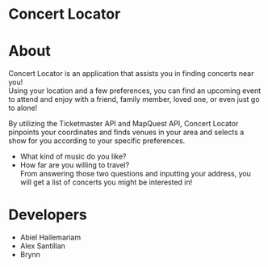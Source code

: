 # Concert Locator

# About

Concert Locator is an application that assists you in finding concerts near you!  
Using your location and a few preferences, you can find an upcoming event to attend and enjoy with a friend, family member, loved one, or even just go to alone!

By utilizing the Ticketmaster API and MapQuest API, Concert Locator pinpoints your coordinates and finds venues in your area and selects a show for you according to your specific preferences.
* What kind of music do you like?
* How far are you willing to travel?  
From answering those two questions and inputting your address, you will get a list of concerts you might be interested in!



# Developers
* Abiel Hailemariam
* Alex Santillan
* Brynn 


